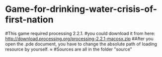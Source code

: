 # Game-for-drinking-water-crisis-of-first-nation
#This game required processing 2.2.1.
#you could download it from here: http://download.processing.org/processing-2.2.1-macosx.zip
#After you open the .pde document, you have to change the absolute path of loading resource by yourself. ≈
#Sources are all in the folder "source"
